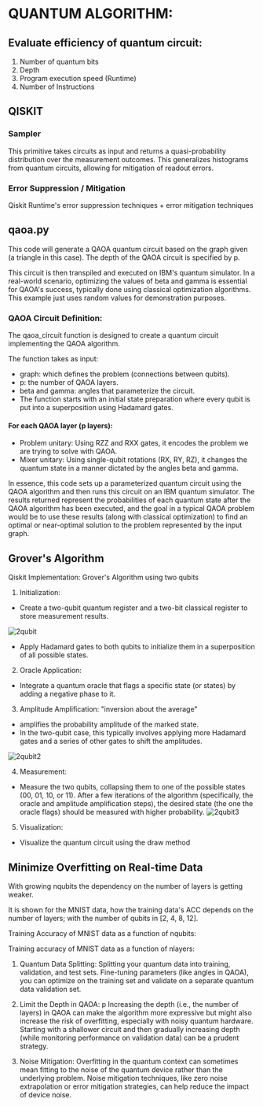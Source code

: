 # QUANTUM ALGORITHM: 
## Evaluate efficiency of quantum circuit:
1. Number of quantum bits
2. Depth
3. Program execution speed (Runtime)
4. Number of Instructions

## QISKIT
### Sampler
This primitive takes circuits as input and returns a quasi-probability distribution over the measurement outcomes. This generalizes histograms from quantum circuits, allowing for mitigation of readout errors.

### Error Suppression / Mitigation
Qiskit Runtime's error suppression techniques + error mitigation techniques

## qaoa.py
This code will generate a QAOA quantum circuit based on the graph given (a triangle in this case). The depth of the QAOA circuit is specified by p.

This circuit is then transpiled and executed on IBM's quantum simulator. In a real-world scenario, optimizing the values of beta and gamma is essential for QAOA's success, typically done using classical optimization algorithms. This example just uses random values for demonstration purposes.

### QAOA Circuit Definition:

The qaoa_circuit function is designed to create a quantum circuit implementing the QAOA algorithm.

The function takes as input:

- graph: which defines the problem (connections between qubits).
- p: the number of QAOA layers.
- beta and gamma: angles that parameterize the circuit.
- The function starts with an initial state preparation where every qubit is put into a superposition using Hadamard gates.

#### For each QAOA layer (p layers):
- Problem unitary: Using RZZ and RXX gates, it encodes the problem we are trying to solve with QAOA.
- Mixer unitary: Using single-qubit rotations (RX, RY, RZ), it changes the quantum state in a manner dictated by the angles beta and gamma.

In essence, this code sets up a parameterized quantum circuit using the QAOA algorithm and then runs this circuit on an IBM quantum simulator. The results returned represent the probabilities of each quantum state after the QAOA algorithm has been executed, and the goal in a typical QAOA problem would be to use these results (along with classical optimization) to find an optimal or near-optimal solution to the problem represented by the input graph.

## Grover's Algorithm
Qiskit Implementation: Grover's Algorithm using two qubits

1. Initialization:
- Create a two-qubit quantum register and a two-bit classical register to store measurement results.

![2qubit](https://github.com/ilenhanako/HFC2023/assets/9971306/758a8120-401e-45db-81e6-e53553888e8c)

- Apply Hadamard gates to both qubits to initialize them in a superposition of all possible states.

2. Oracle Application:
- Integrate a quantum oracle that flags a specific state (or states) by adding a negative phase to it. 

3. Amplitude Amplification: "inversion about the average"
- amplifies the probability amplitude of the marked state. 
- In the two-qubit case, this typically involves applying more Hadamard gates and a series of other gates to shift the amplitudes.

![2qubit2](https://github.com/ilenhanako/HFC2023/assets/9971306/13fb2fd7-bf36-48a9-b69e-dff33c032ce1)

4. Measurement:
- Measure the two qubits, collapsing them to one of the possible states (00, 01, 10, or 11). After a few iterations of the algorithm (specifically, the oracle and amplitude amplification steps), the desired state (the one the oracle flags) should be measured with higher probability.
![2qubit3](https://github.com/ilenhanako/HFC2023/assets/9971306/42843b1e-6e45-4986-9f4e-ed720eec76de)

5. Visualization:
- Visualize the quantum circuit using the draw method

## Minimize Overfitting on Real-time Data
With growing nqubits the dependency on the number of layers is getting weaker.

It is shown for the MNIST data, how the training data's ACC depends on the number of layers; with the number of qubits in [2, 4, 8, 12].

Training Accuracy of MNIST data as a function of nqubits:

Training accuracy of MNIST data as a function of nlayers:

1. Quantum Data Splitting:
Splitting your quantum data into training, validation, and test sets. Fine-tuning parameters (like angles in QAOA), you can optimize on the training set and validate on a separate quantum data validation set.

2. Limit the Depth in QAOA: p 
Increasing the depth (i.e., the number of layers) in QAOA can make the algorithm more expressive but might also increase the risk of overfitting, especially with noisy quantum hardware. Starting with a shallower circuit and then gradually increasing depth (while monitoring performance on validation data) can be a prudent strategy.

3. Noise Mitigation:
Overfitting in the quantum context can sometimes mean fitting to the noise of the quantum device rather than the underlying problem. Noise mitigation techniques, like zero noise extrapolation or error mitigation strategies, can help reduce the impact of device noise.
